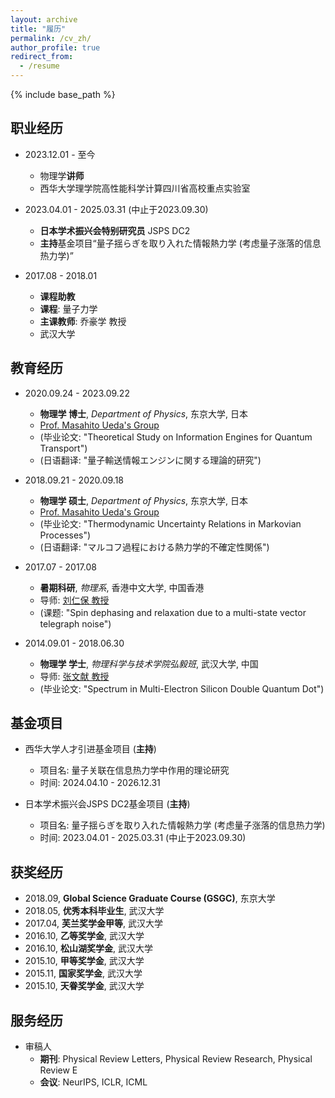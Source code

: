```yaml
---
layout: archive
title: "履历"
permalink: /cv_zh/
author_profile: true
redirect_from:
  - /resume
---
```


{% include base_path %}

## **职业经历**
* 2023.12.01 - 至今
  * 物理学**讲师**
  * 西华大学理学院高性能科学计算四川省高校重点实验室

* 2023.04.01 - 2025.03.31 (中止于2023.09.30)
  * **日本学术振兴会特别研究员** JSPS DC2
  * **主持**基金项目“量子揺らぎを取り入れた情報熱力学 (考虑量子涨落的信息热力学)”

* 2017.08 - 2018.01
  * **课程助教**
  * **课程**: 量子力学
  * **主课教师**: 乔豪学 教授
  * 武汉大学

## **教育经历**
* 2020.09.24 - 2023.09.22
  * **物理学 博士**,  *Department of Physics*, 东京大学, 日本
  * [Prof. Masahito Ueda's Group](http://cat.phys.s.u-tokyo.ac.jp/index-e.html)
  * (毕业论文: "Theoretical Study on Information Engines for Quantum Transport")
  * (日语翻译: "量子輸送情報エンジンに関する理論的研究")
  
* 2018.09.21 - 2020.09.18
  * **物理学 硕士**,  *Department of Physics*, 东京大学, 日本
  * [Prof. Masahito Ueda's Group](http://cat.phys.s.u-tokyo.ac.jp/index-e.html)
  * (毕业论文: "Thermodynamic Uncertainty Relations in Markovian Processes")
  * (日语翻译: "マルコフ過程における熱力学的不確定性関係")

* 2017.07 - 2017.08
  * **暑期科研**, *物理系*, 香港中文大学, 中国香港
  * 导师: [刘仁保 教授](http://www.phy.cuhk.edu.hk/rbliu/rbliu_main.html)
  * (课题: "Spin dephasing and relaxation due to a multi-state vector telegraph noise")

* 2014.09.01 - 2018.06.30
  * **物理学 学士**, *物理科学与技术学院弘毅班*, 武汉大学, 中国
  * 导师: [张文献 教授](http://jszy.whu.edu.cn/zhangwenxian/en/index.htm)
  * (毕业论文: "Spectrum in Multi-Electron Silicon Double Quantum Dot")

## **基金项目**
* 西华大学人才引进基金项目 (**主持**)
  * 项目名: 量子关联在信息热力学中作用的理论研究 
  * 时间: 2024.04.10 - 2026.12.31

* 日本学术振兴会JSPS DC2基金项目 (**主持**)
  * 项目名: 量子揺らぎを取り入れた情報熱力学 (考虑量子涨落的信息热力学)
  * 时间: 2023.04.01 - 2025.03.31  (中止于2023.09.30)
  
## **获奖经历**
* 2018.09, **Global Science Graduate Course (GSGC)**, 东京大学
* 2018.05, **优秀本科毕业生**, 武汉大学
* 2017.04, **芙兰奖学金甲等**, 武汉大学
* 2016.10, **乙等奖学金**, 武汉大学
* 2016.10, **松山湖奖学金**, 武汉大学
* 2015.10, **甲等奖学金**, 武汉大学
* 2015.11, **国家奖学金**, 武汉大学
* 2015.10, **天眷奖学金**, 武汉大学

## **服务经历**
* 审稿人
  * **期刊**: Physical Review Letters, Physical Review Research, Physical Review E
  * **会议**: NeurIPS, ICLR, ICML
